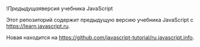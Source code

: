 !*Предыдущая*версия учебника JavaScript

Этот репозиторий содержит предыдущую версию учебника JavaScript с <https://learn.javascript.ru>.

Новая находится на <https://github.com/javascript-tutorial/ru.javascript.info>.

  